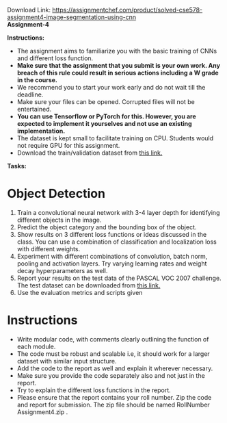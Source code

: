 Download Link: https://assignmentchef.com/product/solved-cse578-assignment4-image-segmentation-using-cnn
<br>
<strong>Assignment-4 </strong>

<strong>Instructions:</strong>

<ul>

 <li>The assignment aims to familiarize you with the basic training of CNNs and different loss function.</li>

 <li><strong>Make sure that the assignment that you submit is your own work. Any breach of this rule could result in serious actions including a W grade in the course.</strong></li>

 <li>We recommend you to start your work early and do not wait till the deadline.</li>

 <li>Make sure your files can be opened. Corrupted files will not be entertained.</li>

 <li><strong>You can use Tensorflow or PyTorch for this. However, you are expected to implement it yourselves and not use an existing implementation.</strong></li>

 <li>The dataset is kept small to facilitate training on CPU. Students would not require GPU for this assignment.</li>

 <li>Download the train/validation dataset from <a href="http://host.robots.ox.ac.uk/pascal/VOC/voc2007/VOCtrainval_06-Nov-2007.tar">this link.</a></li>

</ul>

<strong>Tasks:</strong>

<h1>Object Detection</h1>

<ol>

 <li>Train a convolutional neural network with 3-4 layer depth for identifying different objects in the image.</li>

 <li>Predict the object category and the bounding box of the object.</li>

 <li>Show results on 3 different loss functions or ideas discussed in the class. You can use a combination of classification and localization loss with different weights.</li>

 <li>Experiment with different combinations of convolution, batch norm, pooling and activation layers. Try varying learning rates and weight decay hyperparameters as well.</li>

 <li>Report your results on the test data of the PASCAL VOC 2007 challenge. The test dataset can be downloaded from <a href="http://host.robots.ox.ac.uk/pascal/VOC/voc2007/VOCtest_06-Nov-2007.tar">this link.</a></li>

 <li>Use the evaluation metrics and scripts given</li>

</ol>

<h1>Instructions</h1>

<ul>

 <li>Write modular code, with comments clearly outlining the function of each module.</li>

 <li>The code must be robust and scalable i.e, it should work for a larger dataset with similar input structure.</li>

 <li>Add the code to the report as well and explain it wherever necessary.</li>

 <li>Make sure you provide the code separately also and not just in the report.</li>

 <li>Try to explain the different loss functions in the report.</li>

 <li>Please ensure that the report contains your roll number. Zip the code and report for submission. The zip file should be named RollNumber Assignment4.zip .</li>

</ul>